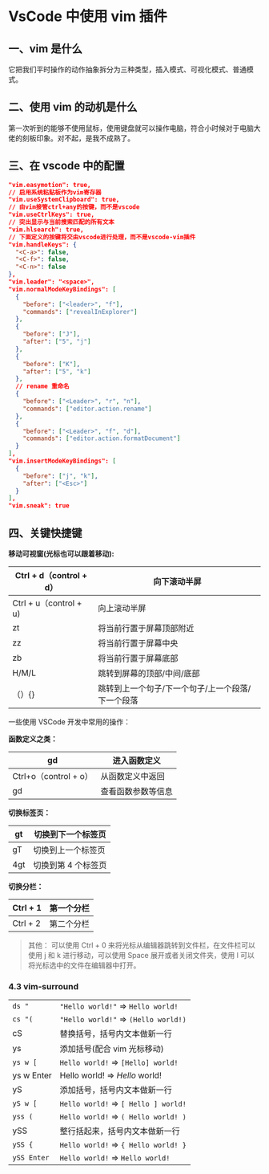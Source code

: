 # VsCode 中使用 vim 插件

## 一、vim 是什么

它把我们平时操作的动作抽象拆分为三种类型，插入模式、可视化模式、普通模式。

## 二、使用 vim 的动机是什么

第一次听到的能够不使用鼠标，使用键盘就可以操作电脑，符合小时候对于电脑大佬的刻板印象。对不起，是我不成熟了。

## 三、在 vscode 中的配置

```json
"vim.easymotion": true,
// 启用系统粘贴板作为vim寄存器
"vim.useSystemClipboard": true,
// 由vim接管ctrl+any的按键，而不是vscode
"vim.useCtrlKeys": true,
// 突出显示与当前搜索匹配的所有文本
"vim.hlsearch": true,
// 下面定义的按键将交由vscode进行处理，而不是vscode-vim插件
"vim.handleKeys": {
  "<C-a>": false,
  "<C-f>": false,
  "<C-n>": false
},
"vim.leader": "<space>",
"vim.normalModeKeyBindings": [
  {
    "before": ["<leader>", "f"],
    "commands": ["revealInExplorer"]
  },
  {
    "before": ["J"],
    "after": ["5", "j"]
  },
  {
    "before": ["K"],
    "after": ["5", "k"]
  },
  // rename 重命名
  {
    "before": ["<Leader>", "r", "n"],
    "commands": ["editor.action.rename"]
  },
  {
    "before": ["<Leader>", "f", "d"],
    "commands": ["editor.action.formatDocument"]
  }
],
"vim.insertModeKeyBindings": [
  {
    "before": ["j", "k"],
    "after": ["<Esc>"]
  }
],
"vim.sneak": true
```

## 四、关键快捷键

**移动可视窗(光标也可以跟着移动):**

| Ctrl + d（control + d） | 向下滚动半屏                                      |
| ----------------------- | ------------------------------------------------- |
| Ctrl + u（control + u)  | 向上滚动半屏                                      |
| zt                      | 将当前行置于屏幕顶部附近                          |
| zz                      | 将当前行置于屏幕中央                              |
| zb                      | 将当前行置于屏幕底部                              |
| H/M/L                   | 跳转到屏幕的顶部/中间/底部                        |
| （）{}                  | 跳转到上一个句子/下一个句子/上一个段落/下一个段落 |

一些使用 VSCode 开发中常用的操作：

**函数定义之类：**

| gd                    | 进入函数定义       |
| --------------------- | ------------------ |
| Ctrl+o（control + o） | 从函数定义中返回   |
| gd                    | 查看函数参数等信息 |

**切换标签页：**

| gt  | 切换到下一个标签页  |
| --- | ------------------- |
| gT  | 切换到上一个标签页  |
| 4gt | 切换到第 4 个标签页 |

**切换分栏：**

| Ctrl + 1 | 第一个分栏 |
| -------- | ---------- |
| Ctrl + 2 | 第二个分栏 |

> 其他： 可以使用 Ctrl + 0 来将光标从编辑器跳转到文件栏，在文件栏可以使用 j 和 k 进行移动，可以使用 Space 展开或者关闭文件夹，使用 l 可以将光标选中的文件在编辑器中打开。

### 4.3 vim-surround

|             |                                       |
| ----------- | ------------------------------------- |
| `ds "`      | `"Hello world!"` => `Hello world!`    |
| `cs "(`     | `"Hello world!"` => `(Hello world!)`  |
| cS          | 替换括号，括号内文本做新一行          |
| ys          | 添加括号(配合 vim 光标移动)           |
| `ys w [`    | `Hello world!` => `[Hello] world!`    |
| ys w Enter  | Hello world! => <em>Hello</em> world! |
| yS          | 添加括号，括号内文本做新一行          |
| `yS w [`    | `Hello world!` => `[ Hello ] world!`  |
| `yss (`     | `Hello world!` => `( Hello world! )`  |
| ySS         | 整行括起来，括号内文本做新一行        |
| `ySS {`     | `Hello world!` => `{ Hello world! }`  |
| `ySS Enter` | `Hello world!` => `Hello world!`      |
